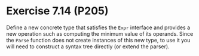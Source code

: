 # Exercise 7.14 (P205)

Define a new concrete type that satisfies the `Expr` interface and provides a new operation such as computing the minimum value of its operands.
Since the `Parse` function does not create instances of this new type, to use it you will need to construct a syntax tree directly (or extend the parser).

